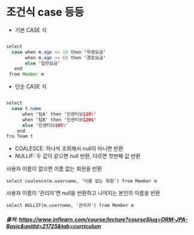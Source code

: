 # 조건식 case 등등

- 기본 CASE 식
```java

select
  case when m.age <= 10 then '학생요금'
       when m.age >= 60 then '경로요금'
       else '일반요금'
   end
 from Member m
```

- 단순 CASE 식
```java

select
  case t.name
      when '팀A' then '인센티브110%'
      when '팁B' then '인센티브120$'
      else '인센티브105%'
    end
fro Team t
```

- COALESCE: 하나씩 조회해서 null이 아니면 반환
- NULLIF: 두 값이 같으면 null 반환, 다르면 첫번째 값 반환

사용자 이름이 없으면 이름 없는 회원을 반환
```
select coalesce(m.username, '이름 없는 회원') from Member m
```

사용자 이름이 '관리자'면 null을 반환하고 나머지는 본인의 이름을 반환
```
select NULLIF(m.username, '관리자') from Member m
```


##### 출처: https://www.inflearn.com/course/lecture?courseSlug=ORM-JPA-Basic&unitId=21725&tab=curriculum

